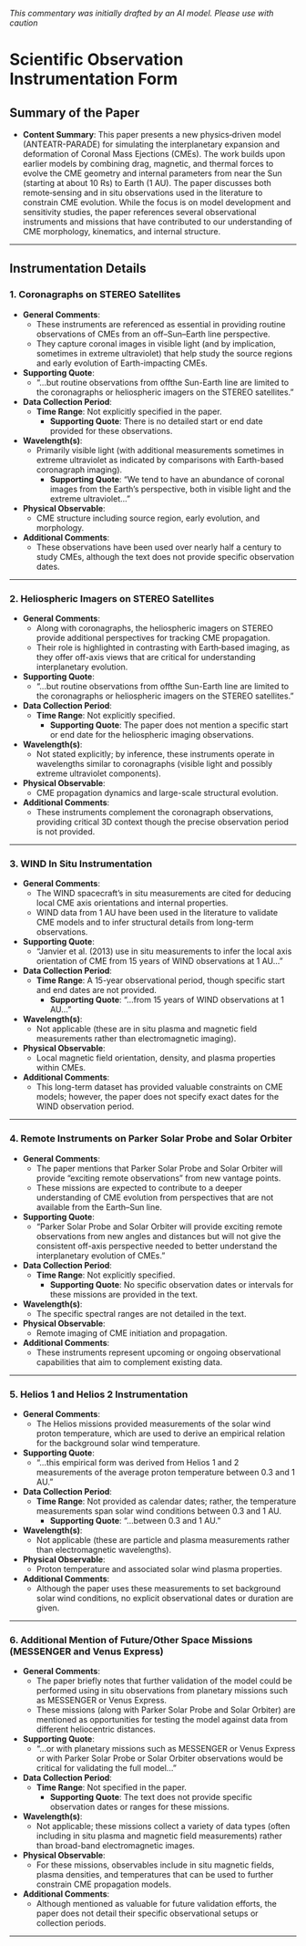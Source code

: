 _This commentary was initially drafted by an AI model. Please use with caution_

# Scientific Observation Instrumentation Form

## Summary of the Paper
- **Content Summary**: This paper presents a new physics‐driven model (ANTEATR-PARADE) for simulating the interplanetary expansion and deformation of Coronal Mass Ejections (CMEs). The work builds upon earlier models by combining drag, magnetic, and thermal forces to evolve the CME geometry and internal parameters from near the Sun (starting at about 10 Rs) to Earth (1 AU). The paper discusses both remote‐sensing and in situ observations used in the literature to constrain CME evolution. While the focus is on model development and sensitivity studies, the paper references several observational instruments and missions that have contributed to our understanding of CME morphology, kinematics, and internal structure.

---

## Instrumentation Details

### 1. Coronagraphs on STEREO Satellites
- **General Comments**:
  - These instruments are referenced as essential in providing routine observations of CMEs from an off–Sun–Earth line perspective.
  - They capture coronal images in visible light (and by implication, sometimes in extreme ultraviolet) that help study the source regions and early evolution of Earth-impacting CMEs.
- **Supporting Quote**: 
  - “...but routine observations from offthe Sun-Earth line are limited to the coronagraphs or heliospheric imagers on the STEREO satellites.”
- **Data Collection Period**:
  - **Time Range**: Not explicitly specified in the paper.
    - **Supporting Quote**: There is no detailed start or end date provided for these observations.
- **Wavelength(s)**:
  - Primarily visible light (with additional measurements sometimes in extreme ultraviolet as indicated by comparisons with Earth-based coronagraph imaging).
    - **Supporting Quote**: “We tend to have an abundance of coronal images from the Earth’s perspective, both in visible light and the extreme ultraviolet...”
- **Physical Observable**:
  - CME structure including source region, early evolution, and morphology.
- **Additional Comments**:
  - These observations have been used over nearly half a century to study CMEs, although the text does not provide specific observation dates.

---

### 2. Heliospheric Imagers on STEREO Satellites
- **General Comments**:
  - Along with coronagraphs, the heliospheric imagers on STEREO provide additional perspectives for tracking CME propagation.
  - Their role is highlighted in contrasting with Earth‐based imaging, as they offer off-axis views that are critical for understanding interplanetary evolution.
- **Supporting Quote**:
  - “...but routine observations from offthe Sun-Earth line are limited to the coronagraphs or heliospheric imagers on the STEREO satellites.”
- **Data Collection Period**:
  - **Time Range**: Not explicitly specified.
    - **Supporting Quote**: The paper does not mention a specific start or end date for the heliospheric imaging observations.
- **Wavelength(s)**:
  - Not stated explicitly; by inference, these instruments operate in wavelengths similar to coronagraphs (visible light and possibly extreme ultraviolet components).
- **Physical Observable**:
  - CME propagation dynamics and large-scale structural evolution.
- **Additional Comments**:
  - These instruments complement the coronagraph observations, providing critical 3D context though the precise observation period is not provided.

---

### 3. WIND In Situ Instrumentation
- **General Comments**:
  - The WIND spacecraft’s in situ measurements are cited for deducing local CME axis orientations and internal properties.
  - WIND data from 1 AU have been used in the literature to validate CME models and to infer structural details from long-term observations.
- **Supporting Quote**:
  - “Janvier et al. (2013) use in situ measurements to infer the local axis orientation of CME from 15 years of WIND observations at 1 AU...”
- **Data Collection Period**:
  - **Time Range**: A 15-year observational period, though specific start and end dates are not provided.
    - **Supporting Quote**: “...from 15 years of WIND observations at 1 AU...”
- **Wavelength(s)**:
  - Not applicable (these are in situ plasma and magnetic field measurements rather than electromagnetic imaging).
- **Physical Observable**:
  - Local magnetic field orientation, density, and plasma properties within CMEs.
- **Additional Comments**:
  - This long-term dataset has provided valuable constraints on CME models; however, the paper does not specify exact dates for the WIND observation period.

---

### 4. Remote Instruments on Parker Solar Probe and Solar Orbiter
- **General Comments**:
  - The paper mentions that Parker Solar Probe and Solar Orbiter will provide “exciting remote observations” from new vantage points.
  - These missions are expected to contribute to a deeper understanding of CME evolution from perspectives that are not available from the Earth–Sun line.
- **Supporting Quote**:
  - “Parker Solar Probe and Solar Orbiter will provide exciting remote observations from new angles and distances but will not give the consistent off-axis perspective needed to better understand the interplanetary evolution of CMEs.”
- **Data Collection Period**:
  - **Time Range**: Not explicitly specified.
    - **Supporting Quote**: No specific observation dates or intervals for these missions are provided in the text.
- **Wavelength(s)**:
  - The specific spectral ranges are not detailed in the text.
- **Physical Observable**:
  - Remote imaging of CME initiation and propagation.
- **Additional Comments**:
  - These instruments represent upcoming or ongoing observational capabilities that aim to complement existing data.

---

### 5. Helios 1 and Helios 2 Instrumentation
- **General Comments**:
  - The Helios missions provided measurements of the solar wind proton temperature, which are used to derive an empirical relation for the background solar wind temperature.
- **Supporting Quote**:
  - “...this empirical form was derived from Helios 1 and 2 measurements of the average proton temperature between 0.3 and 1 AU.”
- **Data Collection Period**:
  - **Time Range**: Not provided as calendar dates; rather, the temperature measurements span solar wind conditions between 0.3 and 1 AU.
    - **Supporting Quote**: “...between 0.3 and 1 AU.”
- **Wavelength(s)**:
  - Not applicable (these are particle and plasma measurements rather than electromagnetic wavelengths).
- **Physical Observable**:
  - Proton temperature and associated solar wind plasma properties.
- **Additional Comments**:
  - Although the paper uses these measurements to set background solar wind conditions, no explicit observational dates or duration are given.

---

### 6. Additional Mention of Future/Other Space Missions (MESSENGER and Venus Express)
- **General Comments**:
  - The paper briefly notes that further validation of the model could be performed using in situ observations from planetary missions such as MESSENGER or Venus Express.
  - These missions (along with Parker Solar Probe and Solar Orbiter) are mentioned as opportunities for testing the model against data from different heliocentric distances.
- **Supporting Quote**:
  - “...or with planetary missions such as MESSENGER or Venus Express or with Parker Solar Probe or Solar Orbiter observations would be critical for validating the full model...”
- **Data Collection Period**:
  - **Time Range**: Not specified in the paper.
    - **Supporting Quote**: The text does not provide specific observation dates or ranges for these missions.
- **Wavelength(s)**:
  - Not applicable; these missions collect a variety of data types (often including in situ plasma and magnetic field measurements) rather than broad-band electromagnetic images.
- **Physical Observable**:
  - For these missions, observables include in situ magnetic fields, plasma densities, and temperatures that can be used to further constrain CME propagation models.
- **Additional Comments**:
  - Although mentioned as valuable for future validation efforts, the paper does not detail their specific observational setups or collection periods.

---
